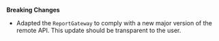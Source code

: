 **Breaking Changes**

* Adapted the `ReportGateway` to comply with a new major version of the remote API. This update should be transparent to the user.